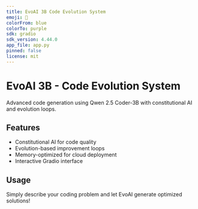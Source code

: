 ```yaml
---
title: EvoAI 3B Code Evolution System
emoji: 🚀
colorFrom: blue
colorTo: purple
sdk: gradio
sdk_version: 4.44.0
app_file: app.py
pinned: false
license: mit
---
```


# EvoAI 3B - Code Evolution System

Advanced code generation using Qwen 2.5 Coder-3B with constitutional AI and evolution loops.

## Features
- Constitutional AI for code quality
- Evolution-based improvement loops  
- Memory-optimized for cloud deployment
- Interactive Gradio interface

## Usage
Simply describe your coding problem and let EvoAI generate optimized solutions!
